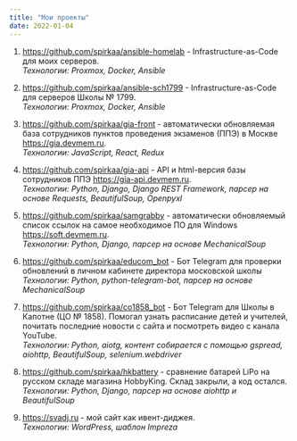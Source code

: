 ```yaml
---
title: "Мои проекты"
date: 2022-01-04
---
```


1. <https://github.com/spirkaa/ansible-homelab> - Infrastructure-as-Code для моих серверов.  \
_Технологии: Proxmox, Docker, Ansible_

1. <https://github.com/spirkaa/ansible-sch1799> - Infrastructure-as-Code для серверов Школы № 1799.  \
_Технологии: Proxmox, Docker, Ansible_

1. <https://github.com/spirkaa/gia-front> - автоматически обновляемая база сотрудников пунктов проведения экзаменов (ППЭ) в Москве <https://gia.devmem.ru>.  \
_Технологии: JavaScript, React, Redux_

1. <https://github.com/spirkaa/gia-api> - API и html-версия базы сотрудников ППЭ <https://gia-api.devmem.ru>.  \
_Технологии: Python, Django, Django REST Framework, парсер на основе Requests, BeautifulSoup, Openpyxl_

1. <https://github.com/spirkaa/samgrabby> - автоматически обновляемый список ссылок на самое необходимое ПО для Windows <https://soft.devmem.ru>.  \
_Технологии: Python, Django, парсер на основе MechanicalSoup_

1. <https://github.com/spirkaa/educom_bot> - Бот Telegram для проверки обновлений в личном кабинете директора московской школы  \
_Технологии: Python, python-telegram-bot, парсер на основе MechanicalSoup_

1. <https://github.com/spirkaa/co1858_bot> - Бот Telegram для Школы в Капотне (ЦО № 1858). Помогал узнать расписание детей и учителей, почитать последние новости с сайта и посмотреть видео с канала YouTube.  \
_Технологии: Python, aiotg, контент собирается с помощью gspread, aiohttp, BeautifulSoup, selenium.webdriver_

1. <https://github.com/spirkaa/hkbattery> - сравнение батарей LiPo на русском складе магазина HobbyKing. Склад закрыли, а код остался.  \
_Технологии: Python, Django, парсер на основе aiohttp и BeautifulSoup_

1. <https://svadj.ru> - мой сайт как ивент-диджея.  \
_Технологии: WordPress, шаблон Impreza_
